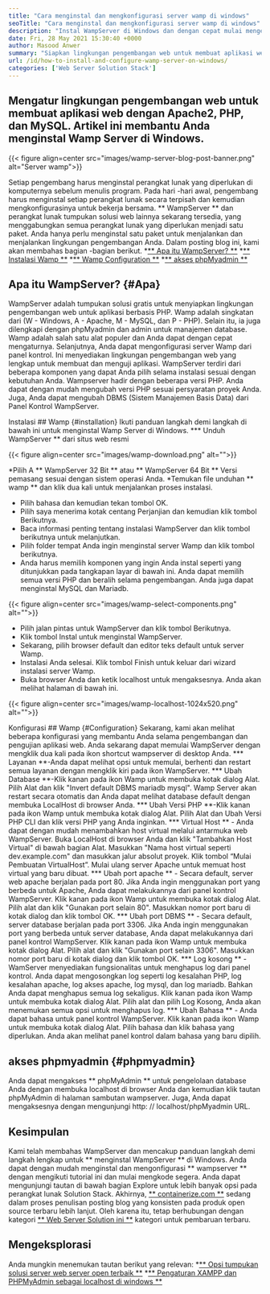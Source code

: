 ```yaml
---
title: "Cara menginstal dan mengkonfigurasi server wamp di windows" 
seoTitle: "Cara menginstal dan mengkonfigurasi server wamp di windows" 
description: "Instal WampServer di Windows dan dengan cepat mulai mengembangkan aplikasi web berbasis PHP. Wamp Server tersedia untuk Windows 32 dan 64 bit." 
date: Fri, 28 May 2021 15:30:40 +0000
author: Masood Anwer
summary: "Siapkan lingkungan pengembangan web untuk membuat aplikasi web dengan APACHE2, PHP, dan MySQL. Artikel ini membantu Anda menginstal Wamp Server di Windows." 
url: /id/how-to-install-and-configure-wamp-server-on-windows/
categories: ['Web Server Solution Stack']
---
```


## Mengatur lingkungan pengembangan web untuk membuat aplikasi web dengan Apache2, PHP, dan MySQL. Artikel ini membantu Anda menginstal Wamp Server di Windows.

{{< figure align=center src="images/wamp-server-blog-post-banner.png" alt="Server wamp">}}

Setiap pengembang harus menginstal perangkat lunak yang diperlukan di komputernya sebelum menulis program. Pada hari -hari awal, pengembang harus menginstal setiap perangkat lunak secara terpisah dan kemudian mengkonfigurasinya untuk bekerja bersama. ** WampServer ** dan perangkat lunak tumpukan solusi web lainnya sekarang tersedia, yang menggabungkan semua perangkat lunak yang diperlukan menjadi satu paket. Anda hanya perlu menginstal satu paket untuk menjalankan dan menjalankan lingkungan pengembangan Anda.
Dalam posting blog ini, kami akan membahas bagian -bagian berikut.
  *[** Apa itu WampServer? **][1]
  *[** Instalasi Wamp **][2]
  *[** Wamp Configuration **][3]
  *[** akses phpMyadmin **][4]

## Apa itu WampServer? {#Apa}
WampServer adalah tumpukan solusi gratis untuk menyiapkan lingkungan pengembangan web untuk aplikasi berbasis PHP. Wamp adalah singkatan dari (W - Windows, A - Apache, M - MySQL, dan P - PHP). Selain itu, ia juga dilengkapi dengan phpMyadmin dan admin untuk manajemen database. Wamp adalah salah satu alat populer dan Anda dapat dengan cepat mengaturnya. Selanjutnya, Anda dapat mengonfigurasi server Wamp dari panel kontrol. Ini menyediakan lingkungan pengembangan web yang lengkap untuk membuat dan menguji aplikasi. WampServer terdiri dari beberapa komponen yang dapat Anda pilih selama instalasi sesuai dengan kebutuhan Anda. Wampserver hadir dengan beberapa versi PHP. Anda dapat dengan mudah mengubah versi PHP sesuai persyaratan proyek Anda. Juga, Anda dapat mengubah DBMS (Sistem Manajemen Basis Data) dari Panel Kontrol WampServer.

Instalasi ## Wamp {#installation}
Ikuti panduan langkah demi langkah di bawah ini untuk menginstal Wamp Server di Windows.
  *** Unduh WampServer ** dari situs web resmi

{{< figure align=center src="images/wamp-download.png" alt="">}}

  *Pilih A ** WampServer 32 Bit ** atau ** WampServer 64 Bit ** Versi pemasang sesuai dengan sistem operasi Anda.
  *Temukan file unduhan ** wamp ** dan klik dua kali untuk menjalankan proses instalasi.
  * Pilih bahasa dan kemudian tekan tombol OK.
  * Pilih saya menerima kotak centang Perjanjian dan kemudian klik tombol Berikutnya.
  * Baca informasi penting tentang instalasi WampServer dan klik tombol berikutnya untuk melanjutkan.
  * Pilih folder tempat Anda ingin menginstal server Wamp dan klik tombol berikutnya.
  * Anda harus memilih komponen yang ingin Anda instal seperti yang ditunjukkan pada tangkapan layar di bawah ini. Anda dapat memilih semua versi PHP dan beralih selama pengembangan. Anda juga dapat menginstal MySQL dan Mariadb.

{{< figure align=center src="images/wamp-select-components.png" alt="">}}

  * Pilih jalan pintas untuk WampServer dan klik tombol Berikutnya.
  * Klik tombol Instal untuk menginstal WampServer.
  * Sekarang, pilih browser default dan editor teks default untuk server Wamp.
  * Instalasi Anda selesai. Klik tombol Finish untuk keluar dari wizard instalasi server Wamp.
  * Buka browser Anda dan ketik localhost untuk mengaksesnya. Anda akan melihat halaman di bawah ini.

{{< figure align=center src="images/wamp-localhost-1024x520.png" alt="">}}


Konfigurasi ## Wamp {#Configuration}
Sekarang, kami akan melihat beberapa konfigurasi yang membantu Anda selama pengembangan dan pengujian aplikasi web. Anda sekarang dapat memulai WampServer dengan mengklik dua kali pada ikon shortcut wampserver di desktop Anda.
  *** Layanan **-Anda dapat melihat opsi untuk memulai, berhenti dan restart semua layanan dengan mengklik kiri pada ikon WampServer.
  *** Ubah Database **-Klik kanan pada ikon Wamp untuk membuka kotak dialog Alat. Pilih Alat dan klik "Invert default DBMS mariadb mysql". Wamp Server akan restart secara otomatis dan Anda dapat melihat database default dengan membuka LocalHost di browser Anda.
  *** Ubah Versi PHP **-Klik kanan pada ikon Wamp untuk membuka kotak dialog Alat. Pilih Alat dan Ubah Versi PHP CLI dan klik versi PHP yang Anda inginkan.
  *** Virtual Host ** - Anda dapat dengan mudah menambahkan host virtual melalui antarmuka web WampServer. Buka LocalHost di browser Anda dan klik "Tambahkan Host Virtual" di bawah bagian Alat. Masukkan "Nama host virtual seperti dev.example.com" dan masukkan jalur absolut proyek. Klik tombol “Mulai Pembuatan VirtualHost”. Mulai ulang server Apache untuk memuat host virtual yang baru dibuat.
  *** Ubah port apache ** - Secara default, server web apache berjalan pada port 80. Jika Anda ingin menggunakan port yang berbeda untuk Apache, Anda dapat melakukannya dari panel kontrol WampServer. Klik kanan pada ikon Wamp untuk membuka kotak dialog Alat. Pilih alat dan klik "Gunakan port selain 80". Masukkan nomor port baru di kotak dialog dan klik tombol OK.
  *** Ubah port DBMS ** - Secara default, server database berjalan pada port 3306. Jika Anda ingin menggunakan port yang berbeda untuk server database, Anda dapat melakukannya dari panel kontrol WampServer. Klik kanan pada ikon Wamp untuk membuka kotak dialog Alat. Pilih alat dan klik "Gunakan port selain 3306". Masukkan nomor port baru di kotak dialog dan klik tombol OK.
  *** Log kosong ** - WamServer menyediakan fungsionalitas untuk menghapus log dari panel kontrol. Anda dapat mengosongkan log seperti log kesalahan PHP, log kesalahan apache, log akses apache, log mysql, dan log mariadb. Bahkan Anda dapat menghapus semua log sekaligus. Klik kanan pada ikon Wamp untuk membuka kotak dialog Alat. Pilih alat dan pilih Log Kosong, Anda akan menemukan semua opsi untuk menghapus log.
  *** Ubah Bahasa ** - Anda dapat bahasa untuk panel kontrol WampServer. Klik kanan pada ikon Wamp untuk membuka kotak dialog Alat. Pilih bahasa dan klik bahasa yang diperlukan. Anda akan melihat panel kontrol dalam bahasa yang baru dipilih.

## akses phpmyadmin {#phpmyadmin}
Anda dapat mengakses ** phpMyAdmin ** untuk pengelolaan database Anda dengan membuka localhost di browser Anda dan kemudian klik tautan phpMyAdmin di halaman sambutan wampserver. Juga, Anda dapat mengaksesnya dengan mengunjungi http: // localhost/phpMyadmin URL.

## Kesimpulan
Kami telah membahas WampServer dan mencakup panduan langkah demi langkah lengkap untuk ** menginstal WampServer ** di Windows. Anda dapat dengan mudah menginstal dan mengonfigurasi ** wampserver ** dengan mengikuti tutorial ini dan mulai mengkode segera. Anda dapat mengunjungi tautan di bawah bagian Explore untuk lebih banyak opsi pada perangkat lunak Solution Stack.
Akhirnya, [** containerize.com **][5] sedang dalam proses penulisan posting blog yang konsisten pada produk open source terbaru lebih lanjut. Oleh karena itu, tetap berhubungan dengan kategori [** Web Server Solution ini **][6] kategori untuk pembaruan terbaru.

## Mengeksplorasi
Anda mungkin menemukan tautan berikut yang relevan:
  *[** Opsi tumpukan solusi server web server open terbaik **][7]
  *[** Pengaturan XAMPP dan PHPMyAdmin sebagai localhost di windows **][8]

  
[1]: #What
[2]: #Installation
[3]: #Configuration
[4]: #phpMyAdmin
[5]: https://containerize.com
[6]: https://blog.containerize.com/category/web-server-solution-stack/
[7]: https://products.containerize.com/solution-stack/
[8]: https://blog.containerize.com/database-management-software/how-to-setup-xampp-and-phpmyadmin-as-localhost-on-windows/
